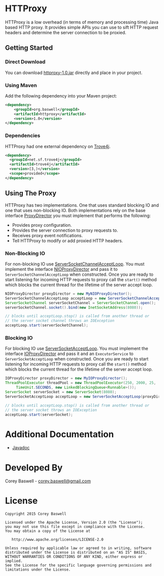 # HTTProxy
HTTProxy is a low overhead (in terms of memory and processing time) Java based HTTP proxy. It provides simple APIs you can use to sift HTTP request headers and determine
the server connection to be proxied.

## Getting Started

### Direct Download
You can download <a href="https://github.com/baswerc/httproxy/releases/download/v1.0/httproxy-1.0.jar">httproxy-1.0.jar</a> directly and place in your project.

### Using Maven
Add the following dependency into your Maven project:

````xml
<dependency>
    <groupId>org.baswell</groupId>
    <artifactId>httproxy</artifactId>
    <version>1.0</version>
</dependency>
````

### Dependencies
HTTProxy had one external dependency on <a href="http://trove.starlight-systems.com/">Trove4j</a>.

````xml
<dependency>
  <groupId>net.sf.trove4j</groupId>
  <artifactId>trove4j</artifactId>
  <version>[3,)</version>
  <scope>provided</scope>
</dependency>
````

## Using The Proxy

HTTProxy has two implementations. One that uses standard blocking IO and one that uses non-blocking IO. Both implementations rely on the base interface
<a href="http://baswerc.github.io/httproxy/javadoc/org/baswell/httproxy/ProxyDirector.html">ProxyDirector</a> you must implement that performs the following:

* Provides proxy configuration.
* Provides the server connection to proxy requests to.
* Receives proxy event notifications.
* Tell HTTProxy to modify or add proxied HTTP headers.

### Non-Blocking IO
For non-blocking IO use <a href="http://baswerc.github.io/httproxy/javadoc/org/baswell/httproxy/ServerSocketChannelAcceptLoop.html">ServerSocketChannelAcceptLoop</a>. You must implement
the interface <a href="http://baswerc.github.io/httproxy/javadoc/org/baswell/httproxy/NIOProxyDirector.html">NIOProxyDirector</a> and pass it to `ServerSocketChannelAcceptLoop` when constructed.
Once you are ready to start listening for incoming HTTP requests to proxy call the `start()` method which blocks the current thread for the lifetime of the server accept loop.

```Java
NIOProxyDirector proxyDirector = new MyNIOProxyDirector();
ServerSocketChannelAcceptLoop acceptLoop = new ServerSocketChannelAcceptLoop(proxyDirector);
ServerSocketChannel serverSocketChannel = ServerSocketChannel.open();
serverSocketChannel.socket().bind(new InetSocketAddress(8080));

// blocks until acceptLoop.stop() is called from another thread or
// the server socket channel throws an IOException
acceptLoop.start(serverSocketChannel);
```
### Blocking IO
For blocking IO use <a href="http://baswerc.github.io/httproxy/javadoc/org/baswell/httproxy/ServerSocketAcceptLoop.html">ServerSocketAcceptLoop</a>. You must implement
the interface <a href="http://baswerc.github.io/httproxy/javadoc/org/baswell/httproxy/IOProxyDirector.html">IOProxyDirector</a> and pass it and an `ExecutorService` to `ServerSocketAcceptLoop` when constructed.
Once you are ready to start listening for incoming HTTP requests to proxy call the `start()` method which blocks the current thread for the lifetime of the server accept loop.

```Java
IOProxyDirector proxyDirector = new MyIOProxyDirector();
ThreadPoolExecutor threadPool = new ThreadPoolExecutor(250, 2000, 25,
     TimeUnit.SECONDS, new LinkedBlockingQueue<Runnable>());
ServerSocket serverSocket = new ServerSocket(8080);
ServerSocketAcceptLoop acceptLoop = new ServerSocketAcceptLoop(proxyDirector, threadPool);

// blocks until acceptLoop.stop() is called from another thread or
// the server socket throws an IOException
acceptLoop.start(serverSocket);
```
# Additional Documentation

* <a href="http://baswerc.github.io/httproxy/javadoc/">Javadoc</a>

# Developed By

Corey Baswell - <a href="mailto:corey.baswell@gmail.com">corey.baswell@gmail.com</a>

# License
````
Copyright 2015 Corey Baswell

Licensed under the Apache License, Version 2.0 (the "License");
you may not use this file except in compliance with the License.
You may obtain a copy of the License at

   http://www.apache.org/licenses/LICENSE-2.0

Unless required by applicable law or agreed to in writing, software
distributed under the License is distributed on an "AS IS" BASIS,
WITHOUT WARRANTIES OR CONDITIONS OF ANY KIND, either express or implied.
See the License for the specific language governing permissions and
limitations under the License.
````
